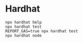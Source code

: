 # Hardhat
 
 ```shell
 npx hardhat help
 npx hardhat test
 REPORT_GAS=true npx hardhat test
 npx hardhat node
 ```